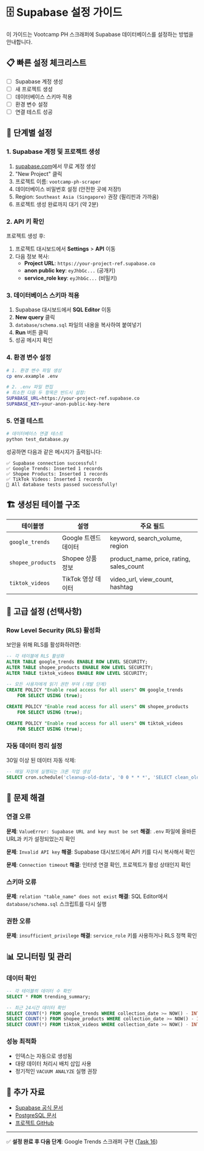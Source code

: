 # 🗄️ Supabase 설정 가이드

이 가이드는 Vootcamp PH 스크래퍼에 Supabase 데이터베이스를 설정하는 방법을 안내합니다.

## 📋 빠른 설정 체크리스트

- [ ] Supabase 계정 생성
- [ ] 새 프로젝트 생성
- [ ] 데이터베이스 스키마 적용
- [ ] 환경 변수 설정
- [ ] 연결 테스트 성공

## 🚀 단계별 설정

### 1. Supabase 계정 및 프로젝트 생성

1. [supabase.com](https://supabase.com)에서 무료 계정 생성
2. "New Project" 클릭
3. 프로젝트 이름: `vootcamp-ph-scraper`
4. 데이터베이스 비밀번호 설정 (안전한 곳에 저장!)
5. Region: `Southeast Asia (Singapore)` 권장 (필리핀과 가까움)
6. 프로젝트 생성 완료까지 대기 (약 2분)

### 2. API 키 확인

프로젝트 생성 후:
1. 프로젝트 대시보드에서 **Settings** > **API** 이동
2. 다음 정보 복사:
   - **Project URL**: `https://your-project-ref.supabase.co`
   - **anon public key**: `eyJhbGc...` (공개키)
   - **service_role key**: `eyJhbGc...` (비밀키)

### 3. 데이터베이스 스키마 적용

1. Supabase 대시보드에서 **SQL Editor** 이동
2. **New query** 클릭
3. `database/schema.sql` 파일의 내용을 복사하여 붙여넣기
4. **Run** 버튼 클릭
5. 성공 메시지 확인

### 4. 환경 변수 설정

```bash
# 1. 환경 변수 파일 생성
cp env.example .env

# 2. .env 파일 편집
# 최소한 다음 두 항목은 반드시 설정:
SUPABASE_URL=https://your-project-ref.supabase.co
SUPABASE_KEY=your-anon-public-key-here
```

### 5. 연결 테스트

```bash
# 데이터베이스 연결 테스트
python test_database.py
```

성공하면 다음과 같은 메시지가 출력됩니다:
```
✅ Supabase connection successful!
✅ Google Trends: Inserted 1 records
✅ Shopee Products: Inserted 1 records  
✅ TikTok Videos: Inserted 1 records
🎉 All database tests passed successfully!
```

## 🏗️ 생성된 테이블 구조

| 테이블명 | 설명 | 주요 필드 |
|---------|------|-----------|
| `google_trends` | Google 트렌드 데이터 | keyword, search_volume, region |
| `shopee_products` | Shopee 상품 정보 | product_name, price, rating, sales_count |
| `tiktok_videos` | TikTok 영상 데이터 | video_url, view_count, hashtag |

## 🔧 고급 설정 (선택사항)

### Row Level Security (RLS) 활성화

보안을 위해 RLS를 활성화하려면:

```sql
-- 각 테이블에 RLS 활성화
ALTER TABLE google_trends ENABLE ROW LEVEL SECURITY;
ALTER TABLE shopee_products ENABLE ROW LEVEL SECURITY;
ALTER TABLE tiktok_videos ENABLE ROW LEVEL SECURITY;

-- 모든 사용자에게 읽기 권한 부여 (개발 단계)
CREATE POLICY "Enable read access for all users" ON google_trends
    FOR SELECT USING (true);
    
CREATE POLICY "Enable read access for all users" ON shopee_products
    FOR SELECT USING (true);

CREATE POLICY "Enable read access for all users" ON tiktok_videos
    FOR SELECT USING (true);
```

### 자동 데이터 정리 설정

30일 이상 된 데이터 자동 삭제:

   ```sql
-- 매일 자정에 실행되는 크론 작업 생성
SELECT cron.schedule('cleanup-old-data', '0 0 * * *', 'SELECT clean_old_data(30);');
   ```

## 🚨 문제 해결

### 연결 오류

**문제**: `ValueError: Supabase URL and key must be set`
**해결**: `.env` 파일에 올바른 URL과 키가 설정되었는지 확인

**문제**: `Invalid API key`
**해결**: Supabase 대시보드에서 API 키를 다시 복사해서 확인

**문제**: `Connection timeout`
**해결**: 인터넷 연결 확인, 프로젝트가 활성 상태인지 확인

### 스키마 오류

**문제**: `relation "table_name" does not exist`
**해결**: SQL Editor에서 `database/schema.sql` 스크립트를 다시 실행

### 권한 오류

**문제**: `insufficient_privilege`
**해결**: `service_role` 키를 사용하거나 RLS 정책 확인

## 📊 모니터링 및 관리

### 데이터 확인

```sql
-- 각 테이블의 데이터 수 확인
SELECT * FROM trending_summary;

-- 최근 24시간 데이터 확인
SELECT COUNT(*) FROM google_trends WHERE collection_date >= NOW() - INTERVAL '24 hours';
SELECT COUNT(*) FROM shopee_products WHERE collection_date >= NOW() - INTERVAL '24 hours';
SELECT COUNT(*) FROM tiktok_videos WHERE collection_date >= NOW() - INTERVAL '24 hours';
```

### 성능 최적화

- 인덱스는 자동으로 생성됨
- 대량 데이터 처리시 배치 삽입 사용
- 정기적인 `VACUUM ANALYZE` 실행 권장

## 🔗 추가 자료

- [Supabase 공식 문서](https://supabase.com/docs)
- [PostgreSQL 문서](https://www.postgresql.org/docs/)
- [프로젝트 GitHub](https://github.com/your-repo/vootcamp-ph-scraper)

---

✅ **설정 완료 후 다음 단계**: Google Trends 스크래퍼 구현 ([Task 16](../README.md#tasks))